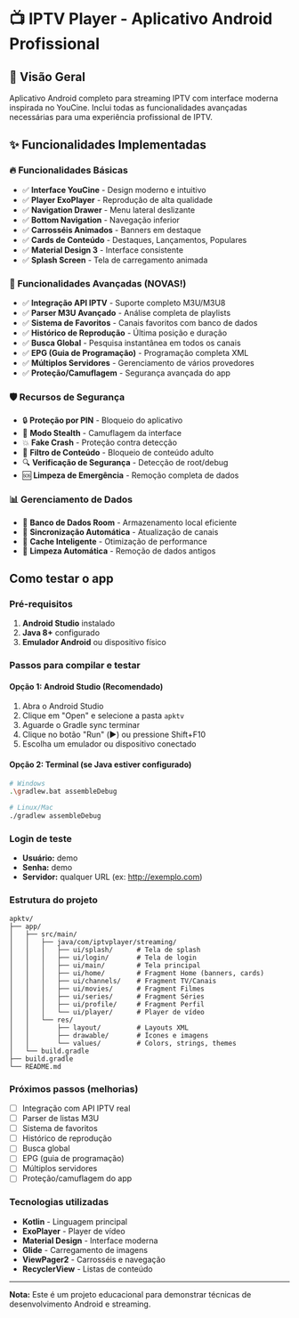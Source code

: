 # 📺 IPTV Player - Aplicativo Android Profissional

## 🎯 Visão Geral

Aplicativo Android completo para streaming IPTV com interface moderna inspirada no YouCine. Inclui todas as funcionalidades avançadas necessárias para uma experiência profissional de IPTV.

## ✨ Funcionalidades Implementadas

### 🔥 Funcionalidades Básicas
- ✅ **Interface YouCine** - Design moderno e intuitivo
- ✅ **Player ExoPlayer** - Reprodução de alta qualidade
- ✅ **Navigation Drawer** - Menu lateral deslizante
- ✅ **Bottom Navigation** - Navegação inferior
- ✅ **Carrosséis Animados** - Banners em destaque
- ✅ **Cards de Conteúdo** - Destaques, Lançamentos, Populares
- ✅ **Material Design 3** - Interface consistente
- ✅ **Splash Screen** - Tela de carregamento animada

### 🚀 Funcionalidades Avançadas (NOVAS!)
- ✅ **Integração API IPTV** - Suporte completo M3U/M3U8
- ✅ **Parser M3U Avançado** - Análise completa de playlists
- ✅ **Sistema de Favoritos** - Canais favoritos com banco de dados
- ✅ **Histórico de Reprodução** - Última posição e duração
- ✅ **Busca Global** - Pesquisa instantânea em todos os canais
- ✅ **EPG (Guia de Programação)** - Programação completa XML
- ✅ **Múltiplos Servidores** - Gerenciamento de vários provedores
- ✅ **Proteção/Camuflagem** - Segurança avançada do app

### 🛡️ Recursos de Segurança
- 🔒 **Proteção por PIN** - Bloqueio do aplicativo
- 🥷 **Modo Stealth** - Camuflagem da interface
- 💥 **Fake Crash** - Proteção contra detecção
- 🚫 **Filtro de Conteúdo** - Bloqueio de conteúdo adulto
- 🔍 **Verificação de Segurança** - Detecção de root/debug
- 🆘 **Limpeza de Emergência** - Remoção completa de dados

### 📊 Gerenciamento de Dados
- 💾 **Banco de Dados Room** - Armazenamento local eficiente
- 🔄 **Sincronização Automática** - Atualização de canais
- 📱 **Cache Inteligente** - Otimização de performance
- 🧹 **Limpeza Automática** - Remoção de dados antigos

## Como testar o app

### Pré-requisitos
1. **Android Studio** instalado
2. **Java 8+** configurado
3. **Emulador Android** ou dispositivo físico

### Passos para compilar e testar

#### Opção 1: Android Studio (Recomendado)
1. Abra o Android Studio
2. Clique em "Open" e selecione a pasta `apktv`
3. Aguarde o Gradle sync terminar
4. Clique no botão "Run" (▶️) ou pressione Shift+F10
5. Escolha um emulador ou dispositivo conectado

#### Opção 2: Terminal (se Java estiver configurado)
```bash
# Windows
.\gradlew.bat assembleDebug

# Linux/Mac
./gradlew assembleDebug
```

### Login de teste
- **Usuário:** demo
- **Senha:** demo
- **Servidor:** qualquer URL (ex: http://exemplo.com)

### Estrutura do projeto

```
apktv/
├── app/
│   ├── src/main/
│   │   ├── java/com/iptvplayer/streaming/
│   │   │   ├── ui/splash/      # Tela de splash
│   │   │   ├── ui/login/       # Tela de login
│   │   │   ├── ui/main/        # Tela principal
│   │   │   ├── ui/home/        # Fragment Home (banners, cards)
│   │   │   ├── ui/channels/    # Fragment TV/Canais
│   │   │   ├── ui/movies/      # Fragment Filmes
│   │   │   ├── ui/series/      # Fragment Séries
│   │   │   ├── ui/profile/     # Fragment Perfil
│   │   │   └── ui/player/      # Player de vídeo
│   │   └── res/
│   │       ├── layout/         # Layouts XML
│   │       ├── drawable/       # Ícones e imagens
│   │       └── values/         # Colors, strings, themes
│   └── build.gradle
├── build.gradle
└── README.md
```

### Próximos passos (melhorias)

- [ ] Integração com API IPTV real
- [ ] Parser de listas M3U
- [ ] Sistema de favoritos
- [ ] Histórico de reprodução
- [ ] Busca global
- [ ] EPG (guia de programação)
- [ ] Múltiplos servidores
- [ ] Proteção/camuflagem do app

### Tecnologias utilizadas

- **Kotlin** - Linguagem principal
- **ExoPlayer** - Player de vídeo
- **Material Design** - Interface moderna
- **Glide** - Carregamento de imagens
- **ViewPager2** - Carrosséis e navegação
- **RecyclerView** - Listas de conteúdo

---

**Nota:** Este é um projeto educacional para demonstrar técnicas de desenvolvimento Android e streaming.
